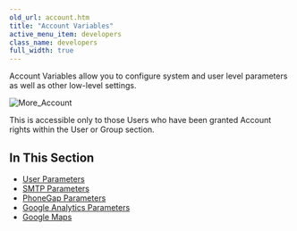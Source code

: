 ```yaml
---
old_url: account.htm
title: "Account Variables"
active_menu_item: developers
class_name: developers
full_width: true
---
```



Account Variables allow you to configure system and user level parameters as well as other low-level settings.

![More\_Account](/img/docs/more_account.zoom64.png)

This is accessible only to those Users who have been granted Account rights within the User or Group section.

## In This Section

 - [User Parameters](/developers/documentation/product-guide/the-console/console-tabs/more/account-variables/user-parameters/)
 - [SMTP Parameters](/developers/documentation/product-guide/the-console/console-tabs/more/account-variables/smtp-parameters/)
 - [PhoneGap Parameters](/developers/documentation/product-guide/the-console/console-tabs/more/account-variables/phonegap-parameters)
 - [Google Analytics Parameters](/developers/documentation/product-guide/the-console/console-tabs/more/account-variables/google-analytics-parameters)
 - [Google Maps](/developers/documentation/product-guide/the-console/console-tabs/more/account-variables/google-maps)

